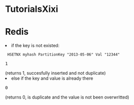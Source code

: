 # TutorialsXixi

# <b>Redis</b>
<li>if the key is not existed: </li>
<pre><code> HSETNX myhash PartitionKey "2013-05-06" Val "12344" </code></pre>
<pre>1</pre> (returns 1, succesfully inserted and not duplicate)
<li>else if the key and value is already there</li>
<pre>0</pre> (returns 0, is duplicate and the value is not been overwritted)


